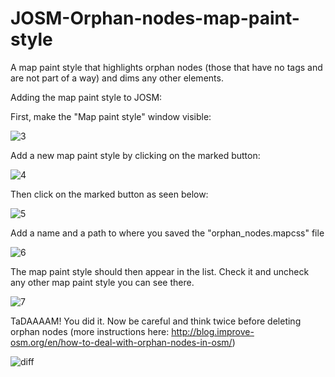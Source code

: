 # JOSM-Orphan-nodes-map-paint-style

A map paint style that highlights orphan nodes (those that have no tags and are not part of a way) and dims any other elements.

Adding the map paint style to JOSM: 

First, make the "Map paint style" window visible:

![3](https://cloud.githubusercontent.com/assets/16319427/16793856/d0015cf6-48dc-11e6-8e21-17ec4c16d265.png)

Add a new map paint style by clicking on the marked button:

![4](https://cloud.githubusercontent.com/assets/16319427/16793944/5de2aec6-48dd-11e6-97f8-91a4c43fada7.PNG)

Then click on the marked button as seen below:

![5](https://cloud.githubusercontent.com/assets/16319427/16793985/9f1c8736-48dd-11e6-9a98-0b6a6fb8901b.PNG)

Add a name and a path to where you saved the "orphan_nodes.mapcss" file 

![6](https://cloud.githubusercontent.com/assets/16319427/16794009/cd2339ea-48dd-11e6-872c-99b0b43c0688.PNG)

The map paint style should then appear in the list. Check it and uncheck any other map paint style you can see there.

![7](https://cloud.githubusercontent.com/assets/16319427/16794051/1506b8f4-48de-11e6-9d7a-929b71dede3f.PNG)


TaDAAAAM! You did it. Now be careful and think twice before deleting orphan nodes (more instructions here: http://blog.improve-osm.org/en/how-to-deal-with-orphan-nodes-in-osm/)

![diff](https://cloud.githubusercontent.com/assets/16319427/16794193/e9a8fbf8-48de-11e6-8b5c-876b14d6fbb1.png)
